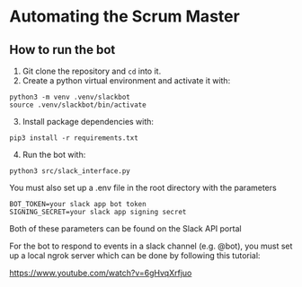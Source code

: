 # Automating the Scrum Master

## How to run the bot

1. Git clone the repository and `cd` into it.
2. Create a python virtual environment and activate it with:

```
python3 -m venv .venv/slackbot
source .venv/slackbot/bin/activate
```

3. Install package dependencies with:

```
pip3 install -r requirements.txt
```

4. Run the bot with:

```
python3 src/slack_interface.py
```

You must also set up a .env file in the root directory with the parameters

```
BOT_TOKEN=your slack app bot token
SIGNING_SECRET=your slack app signing secret
```

Both of these parameters can be found on the Slack API portal

For the bot to respond to events in a slack channel (e.g. @bot), you must set up a local ngrok server which can be done by following this tutorial:

https://www.youtube.com/watch?v=6gHvqXrfjuo
